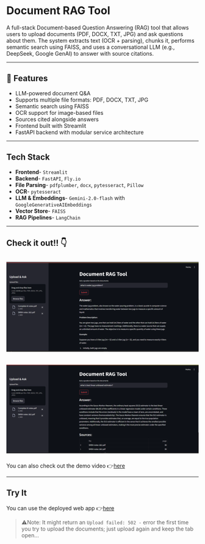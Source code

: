 # Document RAG Tool
A full-stack Document-based Question Answering (RAG) tool that allows users to upload documents (PDF, DOCX, TXT, JPG) and ask questions about them. The system extracts text (OCR + parsing), chunks it, performs semantic search using FAISS, and uses a conversational LLM (e.g., DeepSeek, Google GenAI) to answer with source citations.

---

## 🚀 Features
- LLM-powered document Q&A
- Supports multiple file formats: PDF, DOCX, TXT, JPG
- Semantic search using FAISS
- OCR support for image-based files
- Sources cited alongside answers
- Frontend built with Streamlit
- FastAPI backend with modular service architecture

---

## Tech Stack
- **Frontend**- `Streamlit`
- **Backend**- `FastAPI`, `Fly.io ` 
- **File Parsing**- `pdfplumber`, `docx`, `pytesseract`, `Pillow`
- **OCR**- `pytesseract`
- **LLM & Embeddings**- `Gemini-2.0-flash` with `GoogleGenerativeAIEmbeddings`
- **Vector Store**- `FAISS`
- **RAG Pipelines**- `LangChain`

---

## Check it out!! 👇
![demopic1](demo/demopic1.png)
---
![demopic2](demo/demopic2.png)
---
You can also check out the demo video 👉[here](https://youtu.be/Mo8_ZxHoaCo)

---

## Try It
You can use the deployed web app 👉[here](https://document-rag-tool.streamlit.app/) 

>⚠️Note: It might return an `Upload failed: 502 -` error the first time you try to upload the documents; just upload again and keep the tab open...